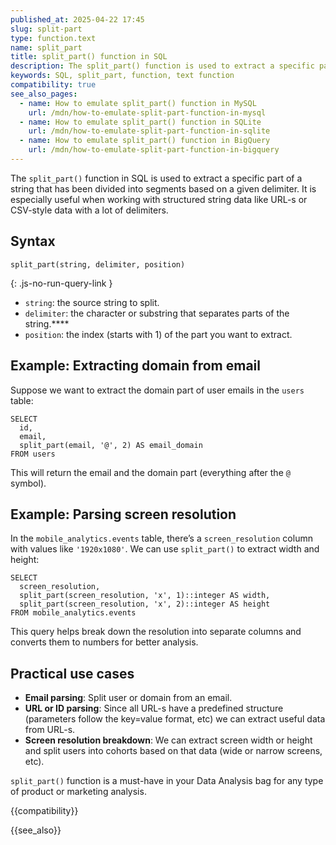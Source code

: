 ```yaml
---
published_at: 2025-04-22 17:45
slug: split-part
type: function.text
name: split_part
title: split_part() function in SQL
description: The split_part() function is used to extract a specific part of a string that has been divided into segments based on a given delimiter.
keywords: SQL, split_part, function, text function
compatibility: true
see_also_pages:
  - name: How to emulate split_part() function in MySQL
    url: /mdn/how-to-emulate-split-part-function-in-mysql
  - name: How to emulate split_part() function in SQLite
    url: /mdn/how-to-emulate-split-part-function-in-sqlite
  - name: How to emulate split_part() function in BigQuery
    url: /mdn/how-to-emulate-split-part-function-in-bigquery
---
```


The `split_part()` function in SQL is used to extract a specific part of a string that has been divided into segments based on a given delimiter. It is especially useful when working with structured string data like URL-s or CSV-style data with a lot of delimiters.

## Syntax

~~~pgsql
split_part(string, delimiter, position)
~~~
{: .js-no-run-query-link }

- `string`: the source string to split.
- `delimiter`: the character or substring that separates parts of the string.****
- `position`: the index (starts with 1) of the part you want to extract.

## Example: Extracting domain from email

Suppose we want to extract the domain part of user emails in the `users` table:

~~~pgsql
SELECT
  id,
  email,
  split_part(email, '@', 2) AS email_domain
FROM users
~~~

This will return the email and the domain part (everything after the `@` symbol).

## Example: Parsing screen resolution

In the `mobile_analytics.events` table, there’s a `screen_resolution` column with values like `'1920x1080'`. We can use `split_part()` to extract width and height:

~~~pgsql
SELECT
  screen_resolution,
  split_part(screen_resolution, 'x', 1)::integer AS width,
  split_part(screen_resolution, 'x', 2)::integer AS height
FROM mobile_analytics.events
~~~

This query helps break down the resolution into separate columns and converts them to numbers for better analysis.

## Practical use cases

- **Email parsing**: Split user or domain from an email.
- **URL or ID parsing**: Since all URL-s have a predefined structure (parameters follow the key=value format, etc) we can extract useful data from URL-s.
- **Screen resolution breakdown**: We can extract screen width or height and split users into cohorts based on that data (wide or narrow screens, etc).

`split_part()` function is a must-have in your Data Analysis bag for any type of product or marketing analysis.

{{compatibility}}

{{see_also}}
